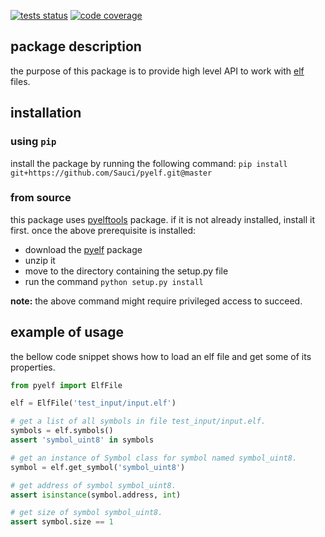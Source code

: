 [![tests status](https://travis-ci.org/Sauci/pyelf.svg?branch=master)](https://travis-ci.org/Sauci/pyelf)
[![code coverage](https://codecov.io/gh/Sauci/pyelf/branch/master/graph/badge.svg?token=Q5aceZRFXh)](https://codecov.io/gh/Sauci/pyelf)

## package description

the purpose of this package is to provide high level API to work
with [elf](https://en.wikipedia.org/wiki/Executable_and_Linkable_Format) files.

## installation

### using `pip`

install the package by running the following command:
`pip install git+https://github.com/Sauci/pyelf.git@master`

### from source

this package uses [pyelftools](https://pypi.org/project/pyelftools) package. if it is not already installed, install it
first. once the above prerequisite is installed:

- download the [pyelf](https://github.com/Sauci/pyelf/archive/master.zip) package
- unzip it
- move to the directory containing the setup.py file
- run the command `python setup.py install`

**note:** the above command might require privileged access to succeed.

## example of usage

the bellow code snippet shows how to load an elf file and get some of its properties.

```python
from pyelf import ElfFile

elf = ElfFile('test_input/input.elf')

# get a list of all symbols in file test_input/input.elf.
symbols = elf.symbols()
assert 'symbol_uint8' in symbols

# get an instance of Symbol class for symbol named symbol_uint8.
symbol = elf.get_symbol('symbol_uint8')

# get address of symbol symbol_uint8.
assert isinstance(symbol.address, int)

# get size of symbol symbol_uint8.
assert symbol.size == 1

```
